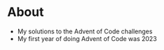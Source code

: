 # About
- My solutions to the Advent of Code challenges
- My first year of doing Advent of Code was 2023
